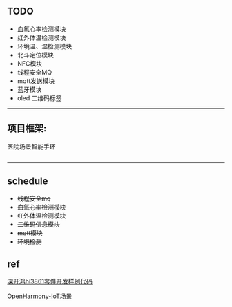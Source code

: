## TODO
- 血氧心率检测模块
- 红外体温检测模块
- 环境温、湿检测模块
- 北斗定位模块
- NFC模块
- 线程安全MQ
- mqtt发送模块
- 蓝牙模块
- oled 二维码标签
-----
## 项目框架:
医院场景智能手环
```

```
----
## schedule
- ~~线程安全mq~~
- ~~血氧心率检测模块~~
- ~~红外体温检测模块~~
- ~~二维码信息模块~~
- ~~mqtt模块~~
- ~~环境检测~~


## ref
[深开鸿hi3861套件开发样例代码](https://gitee.com/organizations/KHDVK-3861B/projects)

[OpenHarmony-IoT场景](https://gitee.com/openharmony-sig/knowledge_demo_smart_home/tree/master)